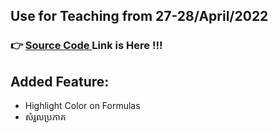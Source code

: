 
## Use for Teaching from 27-28/April/2022

### 👉 [Source Code ](https://www.overleaf.com/read/rsdcnxjmfgkg)  Link is Here !!!

## Added Feature:
- Highlight Color on Formulas
- សំរួលប្រភាគ 
